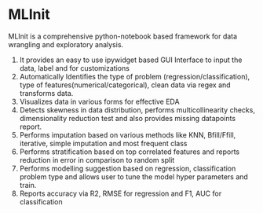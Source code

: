 # MLInit
MLInit is a comprehensive python-notebook based framework for data wrangling and exploratory analysis. 
1. It provides an easy to use ipywidget based GUI Interface to input the data, label and for customizations
2. Automatically Identifies the type of problem (regression/classification), type of features(numerical/categorical), clean data via regex and transforms data.
3. Visualizes data in various forms for effective EDA
4. Detects skewness in data distribution, performs multicollinearity checks, dimensionality reduction test and also provides missing datapoints report.
5. Performs imputation based on various methods like KNN, Bfill/Ffill, iterative, simple imputation and most frequent class
6. Performs stratification based on top correlated features and reports reduction in error in comparison to random split
7. Performs modelling suggestion based on regression, classification problem type and allows user to tune the model hyper parameters and train. 
8. Reports accuracy via R2, RMSE for regression and F1, AUC for classification
